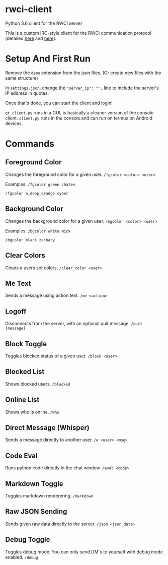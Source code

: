 # rwci-client
Python 3.6 client for the RWCI server

This is a custom IRC-style client for the RWCI communication protocol (detailed [here](https://gist.github.com/SpoopySaitama/33f45f7bf27151542330ce3a67658ba0) and [here](https://drzach-demo.readthedocs.io/en/latest/netscape-chat/information/)).

# Setup And First Run

Remove the `demo` extension from the json files. (Or create new files with the same structure)

In `settings.json`, change the `"server_ip": "",` line to include the server's IP address in quotes.

Once that's done, you can start the client and login!

`qt_client.py` runs in a GUI, is basically a cleaner version of the console client.
`client.py` runs in the console and can run on termux on Android devices.

# Commands

## Foreground Color

Changes the foreground color for a given user.
`/fgcolor <color> <user>`

Examples:
`/fgcolor green chaten`

`/fgcolor a_deep_orange cyber`

## Background Color

Changes the background color for a given user.
`/bgcolor <color> <user>`

Examples:
`/bgcolor white Nick`

`/bgcolor black zachary`

## Clear Colors

Clears a users set colors.
`/clear_color <user>`

## Me Text

Sends a message using action text.
`/me <action>`

## Logoff

Disconnects from the server, with an optional quit message.
`/quit [message]`

## Block Toggle

Toggles blocked status of a given user.
`/block <user>`

## Blocked List

Shows blocked users.
`/blocked`

## Online List

Shows who is online.
`/who`

## Direct Message (Whisper)

Sends a message directly to another user.
`/w <user> <msg>`

## Code Eval

Runs python code directly in the chat window.
`/eval <code>`

## Markdown Toggle

Toggles markdown renderering.
`/markdown`

## Raw JSON Sending

Sends given raw data directly to the server.
`/json <json_data>`

## Debug Toggle

Toggles debug mode. You can only send DM's to yourself with debug mode enabled.
`/debug`
